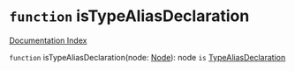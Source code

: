 # `function` isTypeAliasDeclaration

[Documentation Index](../README.md)

`function` isTypeAliasDeclaration(node: [Node](../interface.Node/README.md)): node `is` [TypeAliasDeclaration](../interface.TypeAliasDeclaration/README.md)

